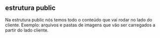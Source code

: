 ## estrutura public

Na estrutura public nós temos todo o conteúdo que vai rodar no lado do cliente.
Exemplo: arquivos e pastas de imagens que vão ser carregados a partir do lado cliente.